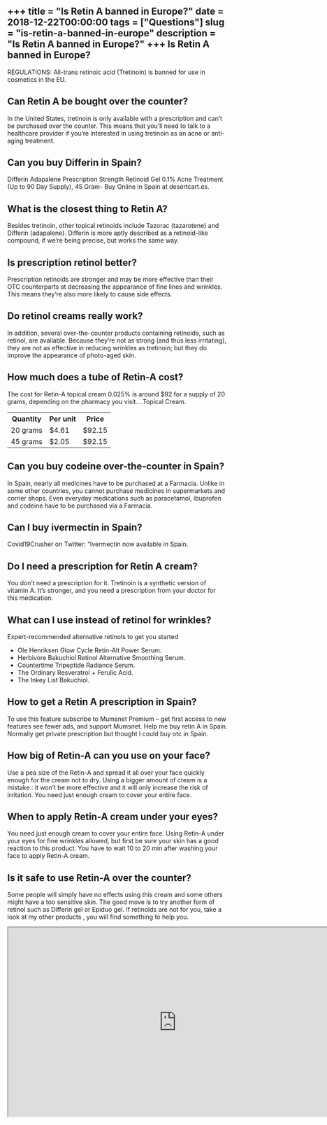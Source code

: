 +++
title = "Is Retin A banned in Europe?"
date = 2018-12-22T00:00:00
tags = ["Questions"]
slug = "is-retin-a-banned-in-europe"
description = "Is Retin A banned in Europe?"
+++
Is Retin A banned in Europe?
----------------------------

REGULATIONS: All-trans retinoic acid (Tretinoin) is banned for use in cosmetics in the EU.

Can Retin A be bought over the counter?
---------------------------------------

In the United States, tretinoin is only available with a prescription and can’t be purchased over the counter. This means that you’ll need to talk to a healthcare provider if you’re interested in using tretinoin as an acne or anti-aging treatment.

Can you buy Differin in Spain?
------------------------------

Differin Adapalene Prescription Strength Retinoid Gel 0.1% Acne Treatment (Up to 90 Day Supply), 45 Gram- Buy Online in Spain at desertcart.es.

What is the closest thing to Retin A?
-------------------------------------

Besides tretinoin, other topical retinoids include Tazorac (tazarotene) and Differin (adapalene). Differin is more aptly described as a retinoid-like compound, if we’re being precise, but works the same way.

Is prescription retinol better?
-------------------------------

Prescription retinoids are stronger and may be more effective than their OTC counterparts at decreasing the appearance of fine lines and wrinkles. This means they’re also more likely to cause side effects.

Do retinol creams really work?
------------------------------

In addition, several over-the-counter products containing retinoids, such as retinol, are available. Because they’re not as strong (and thus less irritating), they are not as effective in reducing wrinkles as tretinoin; but they do improve the appearance of photo-aged skin.

How much does a tube of Retin-A cost?
-------------------------------------

The cost for Retin-A topical cream 0.025% is around $92 for a supply of 20 grams, depending on the pharmacy you visit….Topical Cream.

<table><tr><th>Quantity</th><th>Per unit</th><th>Price</th></tr><tr><td>20 grams</td><td>$4.61</td><td>$92.15</td></tr><tr><td>45 grams</td><td>$2.05</td><td>$92.15</td></tr></table>

Can you buy codeine over-the-counter in Spain?
----------------------------------------------

In Spain, nearly all medicines have to be purchased at a Farmacia. Unlike in some other countries, you cannot purchase medicines in supermarkets and corner shops. Even everyday medications such as paracetamol, ibuprofen and codeine have to be purchased via a Farmacia.

Can I buy ivermectin in Spain?
------------------------------

Covid19Crusher on Twitter: “Ivermectin now available in Spain.

Do I need a prescription for Retin A cream?
-------------------------------------------

You don’t need a prescription for it. Tretinoin is a synthetic version of vitamin A. It’s stronger, and you need a prescription from your doctor for this medication.

What can I use instead of retinol for wrinkles?
-----------------------------------------------

Expert-recommended alternative retinols to get you started

- Ole Henriksen Glow Cycle Retin-Alt Power Serum.
- Herbivore Bakuchiol Retinol Alternative Smoothing Serum.
- Countertime Tripeptide Radiance Serum.
- The Ordinary Resveratrol + Ferulic Acid.
- The Inkey List Bakuchiol.

How to get a Retin A prescription in Spain?
-------------------------------------------

To use this feature subscribe to Mumsnet Premium – get first access to new features see fewer ads, and support Mumsnet. Help me buy retin A in Spain. Normally get private prescription but thought I could buy otc in Spain.

How big of Retin-A can you use on your face?
--------------------------------------------

Use a pea size of the Retin-A and spread it all over your face quickly enough for the cream not to dry. Using a bigger amount of cream is a mistake : it won’t be more effective and it will only increase the risk of irritation. You need just enough cream to cover your entire face.

When to apply Retin-A cream under your eyes?
--------------------------------------------

You need just enough cream to cover your entire face. Using Retin-A under your eyes for fine wrinkles allowed, but first be sure your skin has a good reaction to this product. You have to wait 10 to 20 min after washing your face to apply Retin-A cream.

Is it safe to use Retin-A over the counter?
-------------------------------------------

Some people will simply have no effects using this cream and some others might have a too sensitive skin. The good move is to try another form of retinol such as Differin gel or Epiduo gel. If retinoids are not for you, take a look at my other products , you will find something to help you.

<iframe allow="accelerometer; autoplay; clipboard-write; encrypted-media; gyroscope; picture-in-picture" allowfullscreen="" class="__youtube_prefs__  epyt-is-override  no-lazyload" data-no-lazy="1" data-origheight="433" data-origwidth="770" data-skipgform_ajax_framebjll="" height="433" id="_ytid_76885" loading="lazy" src="https://www.youtube.com/embed/DVa-wq59oaQ?enablejsapi=1&autoplay=0&cc_load_policy=0&cc_lang_pref=&iv_load_policy=1&loop=0&modestbranding=0&rel=1&fs=1&playsinline=0&autohide=2&theme=dark&color=red&controls=1&" title="YouTube player" width="770"></iframe>